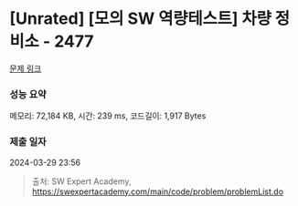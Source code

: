 # [Unrated] [모의 SW 역량테스트] 차량 정비소 - 2477 

[문제 링크](https://swexpertacademy.com/main/code/problem/problemDetail.do?contestProbId=AV6c6bgaIuoDFAXy) 

### 성능 요약

메모리: 72,184 KB, 시간: 239 ms, 코드길이: 1,917 Bytes

### 제출 일자

2024-03-29 23:56



> 출처: SW Expert Academy, https://swexpertacademy.com/main/code/problem/problemList.do
